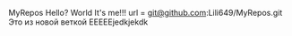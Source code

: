MyRepos
Hello? World
It's me!!!
	url = git@github.com:Lili649/MyRepos.git
Это из новой веткой 
ЕЕЕЕЕjedkjekdk

